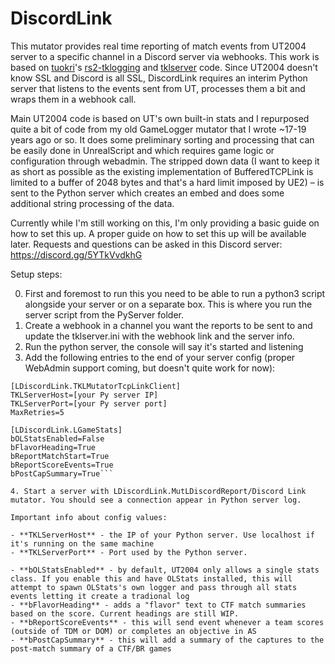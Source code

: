 # DiscordLink


This mutator provides real time reporting of match events from UT2004 server to a specific channel in a Discord server via webhooks. This work is based on [tuokri](https://github.com/tuokri)'s [rs2-tklogging](https://github.com/tuokri/rs2-tklogging) and [tklserver](https://github.com/tuokri/tklserver) code. Since UT2004 doesn't know SSL and Discord is all SSL, DiscordLink requires an interim Python server that listens to the events sent from UT, processes them a bit and wraps them in a webhook call.


Main UT2004 code is based on UT's own built-in stats and I repurposed quite a bit of code from my old GameLogger mutator that I wrote ~17-19 years ago or so. It does some preliminary sorting and processing that can be easily done in UnrealScript and which requires game logic or configuration through webadmin. The stripped down data (I want to keep it as short as possible as the existing implementation of BufferedTCPLink is limited to a buffer of 2048 bytes and that's a hard limit imposed by UE2) – is sent to the Python server which creates an embed and does some additional string processing of the data.


Currently while I'm still working on this, I'm only providing a basic guide on how to set this up. A proper guide on how to set this up will be available later. Requests and questions can be asked in this Discord server: https://discord.gg/5YTkVvdkhG

Setup steps: 

0. First and foremost to run this you need to be able to run a python3 script alongside your server or on a separate box. This is where you run the server script from the PyServer folder. 
1. Create a webhook in a channel you want the reports to be sent to and update the tklserver.ini with the webhook link and the server info.
2. Run the python server, the console will say it's started and listening
3. Add the following entries to the end of your server config (proper WebAdmin support coming, but doesn't quite work for now):

```
[LDiscordLink.TKLMutatorTcpLinkClient]
TKLServerHost=[your Py server IP]
TKLServerPort=[your Py server port]
MaxRetries=5

[LDiscordLink.LGameStats]
bOLStatsEnabled=False
bFlavorHeading=True
bReportMatchStart=True
bReportScoreEvents=True
bPostCapSummary=True```

4. Start a server with LDiscordLink.MutLDiscordReport/Discord Link mutator. You should see a connection appear in Python server log.

Important info about config values: 

- **TKLServerHost** - the IP of your Python server. Use localhost if it's running on the same machine
- **TKLServerPort** - Port used by the Python server.

- **bOLStatsEnabled** - by default, UT2004 only allows a single stats class. If you enable this and have OLStats installed, this will attempt to spawn OLStats's own logger and pass through all stats events letting it create a tradional log 
- **bFlavorHeading** - adds a "flavor" text to CTF match summaries based on the score. Current headings are still WIP. 
- **bReportScoreEvents** - this will send event whenever a team scores (outside of TDM or DOM) or completes an objective in AS 
- **bPostCapSummary** - this will add a summary of the captures to the post-match summary of a CTF/BR games 
